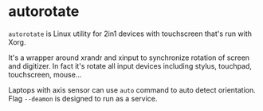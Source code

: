 # autorotate

`autorotate` is Linux utility for 2in1 devices with touchscreen that's run with Xorg.

It's a wrapper around xrandr and xinput to synchronize rotation of screen and digitizer. In fact it's rotate all input devices including stylus, touchpad, touchscreen, mouse...

Laptops with axis sensor can use `auto` command to auto detect orientation. Flag `--deamon` is designed to run as a service.
